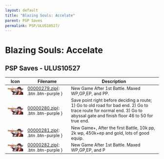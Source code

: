 ```yaml
---
layout: default
title: "Blazing Souls: Accelate"
parent: PSP Saves
permalink: PSP/ULUS10527/
---
```

# Blazing Souls: Accelate

## PSP Saves - ULUS10527

| Icon | Filename | Description |
|------|----------|-------------|
| ![Blazing Souls: Accelate](ICON0.PNG) | [00000279.zip](00000279.zip){: .btn .btn-purple } | New Game After 1st Battle. Maxed WP,GP,EP, and PP. |
| ![Blazing Souls: Accelate](ICON0.PNG) | [00000280.zip](00000280.zip){: .btn .btn-purple } | Save point right before deciding a route; 1) Go to old road for bad end. 2) Go to trace route for normal end. 3) Go to abyssal gate and finish floor 46 to 50 for true end. |
| ![Blazing Souls: Accelate](ICON0.PNG) | [00000281.zip](00000281.zip){: .btn .btn-purple } | New Game+, After the first Battle, 10k pp, 2k wp, 450k+ep and gold, lots of good equip. |
| ![Blazing Souls: Accelate](ICON0.PNG) | [00000282.zip](00000282.zip){: .btn .btn-purple } | New Game After 1st Battle. Maxed WP,GP,EP, and P |
